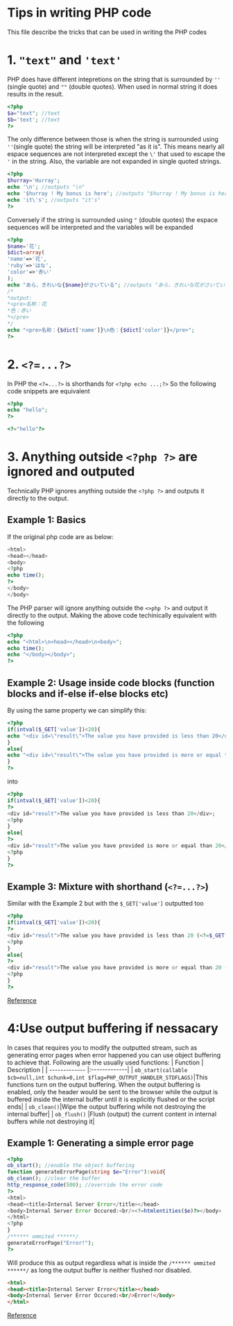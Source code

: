 # Tips in writing PHP code

This file describe the tricks that can be used in writing the PHP codes

# 1. `"text"` and `'text'`
PHP does have different intepretions on the string that is surrounded by `''` (single quote) and `""` (double quotes). When used in normal string it does results in the result.
```php
<?php
$a="text"; //text
$b='text'; //text
?>
```
The only difference between those is when the string is surrounded using `''`(single quote) the string will be interpreted "as it is". This means nearly all espace sequences are not interpreted except the `\'` that used to escape the `'` in the string. Also, the variable are not expanded in single quoted strings.
```php
<?php
$hurray='Hurray';
echo '\n'; //outputs "\n"
echo '$hurray ! My bonus is here'; //outputs "$hurray ! My bonus is here"
echo 'it\'s'; //outputs "it's"
?>
```
Conversely if the string is surrounded using `"` (double quotes) the espace sequences will be interpreted and the variables will be expanded
```php
<?php
$name='花';
$dict=array(
'name'=>'花',
'ruby'=>'はな',
'color'=>'赤い'
);
echo "あら、きれいな{$name}がさいている"; //outputs "あら、きれいな花がさいている"
/*
*output:
*<pre>名称：花
*色：赤い
*</pre>
*/
echo "<pre>名称：{$dict['name']}\n色：{$dict['color']}</pre>"; 
?>
```
# 2. `<?=...?>`
In PHP the `<?=...?>` is  shorthands for `<?php echo ...;?>`
So the following code snippets are equivalent
```php
<?php
echo "hello";
?>
```
```php
<?="hello"?>
```
# 3. Anything outside `<?php ?>` are ignored and outputed
Technically PHP ignores anything outside the `<?php ?>` and outputs it directly to the output.
## Example 1: Basics
If the original php code are as below:
```php
<html>
<head></head>
<body>
<?php
echo time();
?>
</body>
</body>
```
The PHP parser will ignore anything outside the `<>php ?>` and output it directly to the output. Making the above code techinically equivalent with the following
```php
<?php
echo "<html>\n<head></head>\n<body>";
echo time();
echo "</body></body>";
?>
```
## Example 2: Usage inside code blocks (function blocks and if-else if-else blocks etc)
By using the same property we can simplify this:
```php
<?php
if(intval($_GET['value'])<20){
echo "<div id=\"result\">The value you have provided is less than 20</div>";
}
else{
echo "<div id=\"result\">The value you have provided is more or equal than 20</div>";
}
?>
```
into
```php
<?php
if(intval($_GET['value'])<20){
?>
<div id="result">The value you have provided is less than 20</div>;
<?php
}
else{
?>
<div id="result">The value you have provided is more or equal than 20</div>;
<?php
}
?>
```
## Example 3: Mixture with shorthand (`<?=...?>`)
Similar with the Example 2 but with the `$_GET['value']` outputted too
```php
<?php
if(intval($_GET['value'])<20){
?>
<div id="result">The value you have provided is less than 20 (<?=$_GET['value']?>)</div>;
<?php
}
else{
?>
<div id="result">The value you have provided is more or equal than 20 (<?=$_GET['value']?>)</div>;
<?php
}
?>
```
[Reference](https://www.php.net/manual/en/language.basic-syntax.phpmode.php)

# 4:Use output buffering if nessacary
In cases that requires you to modify the outputted stream, such as generating error pages when error happened you can use object buffering to achieve that.
Following are the usually used functions:
| Function       | Description           |
| ------------- |:-------------|
| `ob_start(callable $cb=null,int $chunk=0,int $flag=PHP_OUTPUT_HANDLER_STDFLAGS)`|This functions turn on the output buffering. When the output buffering is enabled, only the header would be sent to the browser while the output is buffered inside the internal buffer until it is explicitly flushed or the script ends|
| `ob_clean()`|Wipe the output buffering while not destroying the internal buffer|
| `ob_flush()` |Flush (output) the current content in internal buffers while not destroying it|

## Example 1: Generating a simple error page
```php
<?php
ob_start(); //enable the object buffering
function generateErrorPage(string $e="Error"):void{
ob_clean(); //clear the buffer
http_response_code(500); //override the error code
?>
<html>
<head><title>Internal Server Error</title></head>
<body>Internal Server Error Occured:<br/><?=htmlentities($e)?></body>
</html>
<?php
}
/****** ommited ******/
generateErrorPage("Error!");
?>
```
Will produce this as output regardless what is inside the `/****** ommited ******/` as long the output buffer is neither flushed nor disabled.
```html
<html>
<head><title>Internal Server Error</title></head>
<body>Internal Server Error Occured:<br/>Error!</body>
</html>
```
[Reference](https://www.php.net/manual/en/book.outcontrol.php)
